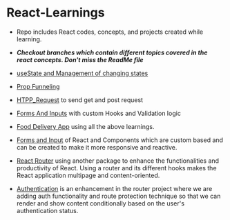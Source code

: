 # React-Learnings
  - Repo includes React codes, concepts, and projects created while learning.
  - _**Checkout branches which contain different topics covered in the react concepts. Don't miss the ReadMe file**_
  
  -  [useState and Management of changing states](https://github.com/Rahul4dev/React-Learnings/tree/useStateManagement)
  -  [Prop Funneling](https://github.com/Rahul4dev/React-Learnings/tree/PropsFunneling)
  -  [HTPP_Request](https://github.com/Rahul4dev/React-Learnings/tree/HTTP_Requests) to send get and post request
  -  [Forms And Inputs](https://github.com/Rahul4dev/React-Learnings/tree/FormsAndInput) with custom Hooks and Validation logic
  -  [Food Delivery App](https://github.com/Rahul4dev/React-Learnings/tree/FoodDeliveryApp) using all the above learnings.
  - [Forms and Input](https://github.com/Rahul4dev/React-Learnings/tree/FormsAndInput) of React and Components which are custom based and can be created to make it more responsive and reactive.
  - [React Router](https://github.com/Rahul4dev/React-Learnings/tree/eventsProject_React_Router) using another package to enhance the functionalities and productivity of React. Using a router and its different hooks makes the React application multipage and content-oriented.
  - [Authentication](https://github.com/Rahul4dev/React-Learnings/tree/Authentication) is an enhancement in the router project where we are adding auth functionality and route protection technique so that we can render and show content conditionally based on the user's authentication status.
